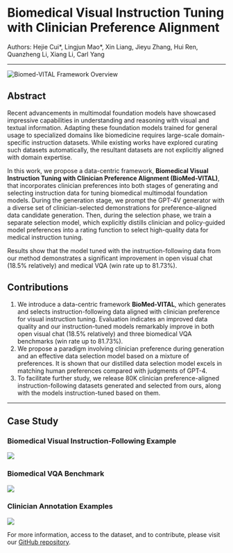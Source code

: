 # Biomedical Visual Instruction Tuning with Clinician Preference Alignment

Authors: Hejie Cui*, Lingjun Mao*, Xin Liang, Jieyu Zhang, Hui Ren, Quanzheng Li, Xiang Li, Carl Yang

---

![Biomed-VITAL Framework Overview](https://raw.githubusercontent.com/BioMed-VITAL/BioMed-VITAL.github.io/main/images/updated_instruction_data_framework_00.png) 

## Abstract

Recent advancements in multimodal foundation models have showcased impressive capabilities in understanding and reasoning with visual and textual information. Adapting these foundation models trained for general usage to specialized domains like biomedicine requires large-scale domain-specific instruction datasets. While existing works have explored curating such datasets automatically, the resultant datasets are not explicitly aligned with domain expertise.

In this work, we propose a data-centric framework, **Biomedical Visual Instruction Tuning with Clinician Preference Alignment (BioMed-VITAL)**, that incorporates clinician preferences into both stages of generating and selecting instruction data for tuning biomedical multimodal foundation models. During the generation stage, we prompt the GPT-4V generator with a diverse set of clinician-selected demonstrations for preference-aligned data candidate generation. Then, during the selection phase, we train a separate selection model, which explicitly distills clinician and policy-guided model preferences into a rating function to select high-quality data for medical instruction tuning.

Results show that the model tuned with the instruction-following data from our method demonstrates a significant improvement in open visual chat (18.5% relatively) and medical VQA (win rate up to 81.73%).

## Contributions

1. We introduce a data-centric framework **BioMed-VITAL**, which generates and selects instruction-following data aligned with clinician preference for visual instruction tuning. Evaluation indicates an improved data quality and our instruction-tuned models remarkably improve in both open visual chat (18.5% relatively) and three biomedical VQA benchmarks (win rate up to 81.73%).
2. We propose a paradigm involving clinician preference during generation and an effective data selection model based on a mixture of preferences. It is shown that our distilled data selection model excels in matching human preferences compared with judgments of GPT-4.
3. To facilitate further study, we release 80K clinician preference-aligned instruction-following datasets generated and selected from ours, along with the models instruction-tuned based on them.

---

## Case Study
### Biomedical Visual Instruction-Following Example
![](https://raw.githubusercontent.com/BioMed-VITAL/BioMed-VITAL.github.io/main/images/case_update2_00.png) 
### Biomedical VQA Benchmark
![](https://raw.githubusercontent.com/BioMed-VITAL/BioMed-VITAL.github.io/main/images/case5_updated_00.png) 
### Clinician Annotation Examples
![](https://raw.githubusercontent.com/BioMed-VITAL/BioMed-VITAL.github.io/main/images/appendixH_00.png) 

For more information, access to the dataset, and to contribute, please visit our [GitHub repository](https://github.com/yourrepo/biomed-vital).
